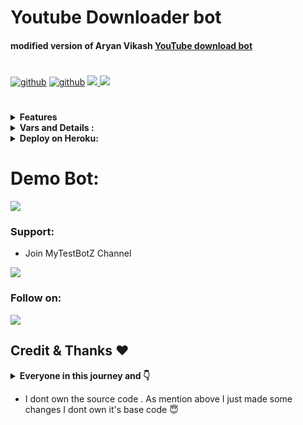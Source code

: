 # Youtube Downloader bot
#### modified version of Aryan Vikash [YouTube download bot](https://github.com/aryanvikash/Youtube-Downloader-Bot)

#

<p align="left">
<a href="https://github.com/OO7ROBOT/YouTubeDownloaderBot/stargazers"><img alt="github" src="https://img.shields.io/github/stars/OO7ROBOT/YouTubeDownloaderBot?style=flat-square&color=yellow"/></a>
<a href="https://github.com/OO7ROBOT/YouTubeDownloaderBot/fork"><img alt="github" src="https://img.shields.io/github/forks/OO7ROBOT/YouTubeDownloaderBot?style=flat-square&color=orange"/></a>     
  <a href="https://github.com/OO7ROBot/YouTubeDownloaderBot/stargazers">
    <img src="https://img.shields.io/github/stars/OO7ROBot/YouTubeDownloaderBot?style=social">
  </a>
  <a href="https://github.com/OO7ROBot/YouTubeDownloaderBot/fork">
    <img src="https://img.shields.io/github/forks/OO7ROBot/YouTubeDownloaderBot?label=Fork&style=social">
  </a>  
</p>


#

<details>
  <summary><b>Features</b></summary>
  
- [x] Lightning Fast Download

- [ ] YouTube Shorts video

- [ ] Playlist support
</details>


<details>
  <summary><b>Vars and Details :</b></summary>

`API_ID` : Goto [my.telegram.org](https://my.telegram.org) to obtain this.

`API_HASH` : Goto [my.telegram.org](https://my.telegram.org) to obtain this.

`BOT_TOKEN` : Get the bot token from [@BotFather](https://telegram.dog/BotFather)
  
`AUTH_USERS` : Get your user id, Goto [@MissRose_bot](https://telegram.me/MissRose_bot) and type `/id`
</details>

<details>
  <summary><b>Deploy on Heroku:</b></summary>


1. Fork This Repo <br>
2. Click on the button to Deploy and fill the variables <br>
  
Press the below button to  deploy on Heroku <br>
  
[![Deploy](https://www.herokucdn.com/deploy/button.svg)](https://heroku.com/deploy?template=https://github.com/EnteRepo/TG_Utubebot)


</details>

# Demo Bot:
<a href="https://telegram.me/TG_Utubebot"><img src="https://img.shields.io/badge/@TG_Utubebot-1a66ff?style=for-the-badge&logo=telegram&logoColor=white"></a>

### Support:

* Join MyTestBotZ Channel

<a href="https://telegram.me/MyTestBotZ"><img src="https://img.shields.io/badge/Telegram-Join%20Telegram%20Channel-blue.svg?logo=telegram"></a>

### Follow on:

<p align="left">
<a href="https://github.com/OO7ROBot"><img src="https://img.shields.io/badge/GitHub-Follow%20on%20GitHub-inactive.svg?logo=github"></a>
</p>

## Credit & Thanks ❤️
<details>
  <summary><b>Everyone in this journey and 👇</b></summary>
  
* [Aryan Vikash](https://github.com/aryanvikash) Original base Repo Owner
* [Spechide](https://telegram.dog/SpEcHIDe) for his [AnyDlBot](https://github.com/SpEcHiDe/AnyDLBot)
* [Meeee](https://telegram.me/OO7ROBot) for No Reason 😌
</details>

* I dont own the source code . As mention above I just made some changes I dont own it's base code 😇
